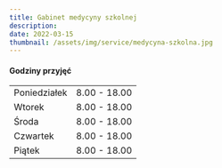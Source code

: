 ```yaml
---
title: Gabinet medycyny szkolnej
description: 
date: 2022-03-15
thumbnail: /assets/img/service/medycyna-szkolna.jpg
---
```


#### Godziny przyjęć

|                   |                 |
| ----------------- | --------------- |
| Poniedziałek      | 8.00 - 18.00    |
| Wtorek            | 8.00 - 18.00    |
| Środa             | 8.00 - 18.00    |
| Czwartek          | 8.00 - 18.00    |
| Piątek            | 8.00 - 18.00    |

